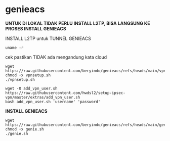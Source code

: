 # genieacs

**UNTUK DI LOKAL TIDAK PERLU INSTALL L2TP, BISA LANGSUNG KE PROSES INSTALL GENIEACS**

INSTALL L2TP untuk TUNNEL GENIEACS
```
uname -r
```
cek pastikan TIDAK ada mengandung kata cloud

```
wget https://raw.githubusercontent.com/beryindo/genieacs/refs/heads/main/vpnsetup.sh
chmod +x vpnsetup.sh
./vpnsetup.sh
```

```
wget -O add_vpn_user.sh https://raw.githubusercontent.com/hwdsl2/setup-ipsec-vpn/master/extras/add_vpn_user.sh
bash add_vpn_user.sh 'username' 'password'
```


**INSTALL GENIEACS**
```
wget https://raw.githubusercontent.com/beryindo/genieacs/refs/heads/main/genie.sh
chmod +x genie.sh
./genie.sh
```
